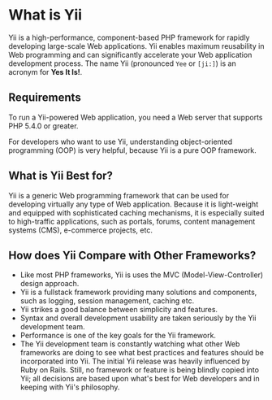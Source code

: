What is Yii
===========

Yii is a high-performance, component-based PHP framework for rapidly developing large-scale Web applications. Yii enables maximum reusability in Web
programming and can significantly accelerate your Web application development
process. The name Yii (pronounced `Yee` or `[ji:]`) is an acronym for
**Yes It Is!**.


Requirements
------------

To run a Yii-powered Web application, you need a Web server that supports
PHP 5.4.0 or greater.

For developers who want to use Yii, understanding object-oriented
programming (OOP) is very helpful, because Yii is a pure OOP framework.


What is Yii Best for?
---------------------

Yii is a generic Web programming framework that can be used for developing
virtually any type of Web application.  Because it is light-weight and
equipped with sophisticated caching mechanisms, it is especially suited
to high-traffic applications, such as portals, forums, content
management systems (CMS), e-commerce projects, etc.


How does Yii Compare with Other Frameworks?
-------------------------------------------

- Like most PHP frameworks, Yii is uses the MVC (Model-View-Controller) design approach.
- Yii is a fullstack framework providing many solutions and components, such as logging, session management, caching etc.
- Yii strikes a good balance between simplicity and features.
- Syntax and overall development usability are taken seriously by the Yii development team.
- Performance is one of the key goals for the Yii framework.
- The Yii development team is constantly watching what other Web frameworks are doing to see what best practices and features should be incorporated into Yii. The initial Yii release was heavily influenced by Ruby on Rails. Still, no framework or feature is being blindly copied into Yii; all decisions are based upon what's best for Web developers and in keeping with Yii's philosophy.
